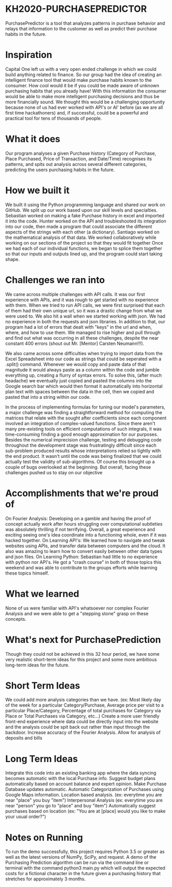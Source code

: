 # KH2020-PURCHASEPREDICTOR
PurchasePredictor is a tool that analyzes patterns in purchase behavior and relays that information to the customer as well as predict their purchase habits in the future.

# Inspiration
Capital One left us with a very open ended challenge in which we could build anything related to finance. So our group had the idea of creating an intelligent finance tool that would make purchase habits known to the consumer. How cool would it be if you could be made aware of unknown purchasing habits that you already have! With this information the consumer would be able to make more intelligent purchasing decisions and thus be more financially sound. We thought this would be a challenging opportunity because none of us had ever worked with API's or AI' before (as we are all first time hackathoners) and, if successful, could be a powerful and practical tool for tens of thousands of people.

# What it does
Our program analyses a given Purchase history (Category of Purchase, Place Purchased, Price of Transaction, and Date/Time) recognises its patterns, and spits out analysis across several different categories, predicting the users purchasing habits in the future.

# How we built it
We built it using the Python programming language and shared our work on GitHub. We split up our work based upon our skill levels and specialties. Sebastian worked on making a fake Purchase history in excel and imported it into the code. Hunter worked on the API and troubleshooted its integration into our code, then made a program that could associate the different aspects of the strings with each other (a dictionary). Santiago worked on the mathematical analysis of that data. We worked collaboratively while working on our sections of the project so that they would fit together Once we had each of our individual functions, we began to splice them together so that our inputs and outputs lined up, and the program could start taking shape.

# Challenges we ran into
We came across multiple challenges with API calls. It was our first experience with APIs, and it was rough to get started with no experience with them. When we tried to run API calls, we were first surprised that each of them had their own unique url, so it was a drastic change from what we were used to. We also hit a wall when we started working with json. We had no experience in both the requests and json libraries. In addition to that, our program had a lot of errors that dealt with "keys" in the url and when, where, and how to use them. We managed to rise higher and pull through and find out what was occurring in all these challenges, despite the near constant 400 errors (shout out Mr. [Mentor] Carsten Neumann!!!).

We also came across some difficulties when trying to import data from the Excel Spreadsheet into our code as strings that could be seperated with a .split() command. Whenever we would copy and paste data of that magnitude it would always paste as a column within the code and jumble everything up, creating a flurry of syntax errors. To solve this, (after much headache) we eventually just copied and pasted the columns into the Google search bar which would then format it automatically into horizontal plan text with spaces between the data in the cell, then we copied and pasted that into a string within our code.

In the process of implementing formulas for tuning our model's parameters, a major challenge was finding a straightforward method for computing the matrices that relate with the sought after coefficients since each component involved an integration of complex-valued functions. Since there aren't many pre-existing tools on efficient computations of such integrals, it was time-consuming finding a good enough approximation for our purposes. Besides the numerical imprecision challenge, testing and debugging code throughout the development stage was frustratingly difficult since each sub-problem produced results whose interpretations relied so tightly with the end product. It wasn't until the code was being finalized that we could actually test the validity of sub-algorithms. Of course this brought up a couple of bugs overlooked at the beginning. But overall, facing these challenges pushed us to stay on our objective

# Accomplishments that we're proud of
On Fourier Analysis: Developing on a gamble and having the proof of concept actually work after hours struggling over computational subtleties was absolutely thrilling if not terrifying. Overall, a great experience and exciting seeing one's idea coordinate into a functioning whole, even if it was hacked together. On Learning API's: We learned how to navigate and tweak websites using APIs, and transfer data between computers and the cloud. It also was amazing to learn how to convert easily between other data types and json files. On Learning Python: Sebastian had little to no experience with python nor API's. He got a "crash course" in both of those topics this weekend and was able to contribute to the groups efforts while learning these topics himself.

# What we learned
None of us were familiar with API's whatsoever nor complex Fourier Analysis and we were able to get a "stepping stone" grasp on these concepts.

# What's next for PurchasePrediction
Though they could not be achieved in this 32 hour period, we have some very realistic short-term ideas for this project and some more ambitious long-term ideas for the future.

# Short Term Ideas
We could add more analysis categories than we have. (ex: Most likely day of the week for a particular Category/Purchase, Average price per visit to a particular Place/Category, Percentage of total purchases for Category via Place or Total Purchases via Category, etc...)
Create a more user friendly front-end experience where data could be directly input into the website and the analysis could be spit back out rather than input through the backdoor.
Increase accuracy of the Fourier Analysis.
Allow for analysis of deposits and bills

# Long Term Ideas
Integrate this code into an existing banking app where the data syncing becomes automatic with the local Purchase info.
Suggest budget plans automatically based on account balance and expert opinion.
Make Purchase Database updates automatic.
Automatic Categorization of Purchases using Google Maps information.
Location based analysis. (ex: everytime you are near "place" you buy "item")
Interpersonal Analysis (ex: everytime you are near "person" you go to "place" and buy "item")
Automatically suggest purchases based on location (ex: "You are at [place] would you like to make your usual order?")

# Notes on Running
To run the demo successfully, this project requires Python 3.5 or greater as well as the latest versions of NumPy, SciPy, and request. A demo of the Purchasing Prediction algorithm can be run via the command line or terminal with the command python3 main.py which will output the expected costs for a fictional character in the future given a purchasing history that stretches for approximately 3 months.
